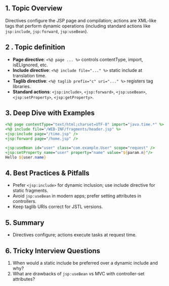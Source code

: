 ## 1. Topic Overview

Directives configure the JSP page and compilation; actions are XML-like tags that perform dynamic operations (including standard actions like `jsp:include`, `jsp:forward`, `jsp:useBean`).

## 2 . Topic definition

- **Page directive**: `<%@ page ... %>` controls contentType, import, isELIgnored, etc.
- **Include directive**: `<%@ include file="..." %>` static include at translation time.
- **Taglib directive**: `<%@ taglib prefix="c" uri="..." %>` registers tag libraries.
- **Standard actions**: `<jsp:include>`, `<jsp:forward>`, `<jsp:useBean>`, `<jsp:setProperty>`, `<jsp:getProperty>`.

## 3. Deep Dive with Examples

```jsp
<%@ page contentType="text/html;charset=UTF-8" import="java.time.*" %>
<%@ include file="/WEB-INF/fragments/header.jsp" %>
<jsp:include page="/time.jsp" />
<jsp:forward page="/home.jsp" />
```

```jsp
<jsp:useBean id="user" class="com.example.User" scope="request" />
<jsp:setProperty name="user" property="name" value="${param.n}"/>
Hello ${user.name}
```

## 4. Best Practices & Pitfalls

- Prefer `<jsp:include>` for dynamic inclusion; use include directive for static fragments.
- Avoid `jsp:useBean` in modern apps; prefer setting attributes in controllers.
- Keep taglib URIs correct for JSTL versions.

## 5. Summary

- Directives configure; actions execute tasks at request time.

## 6. Tricky Interview Questions

1) When would a static include be preferred over a dynamic include and why?
2) What are drawbacks of `jsp:useBean` vs MVC with controller-set attributes?
